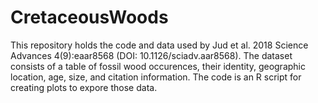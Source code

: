 # CretaceousWoods
This repository holds the code and data used by Jud et al. 2018 Science Advances 4(9):eaar8568 (DOI: 10.1126/sciadv.aar8568).
The dataset consists of a table of fossil wood occurences, their identity, geographic location, age, size, and citation information.
The code is an R script for creating plots to expore those data.
